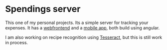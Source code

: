 # Spendings server

This one of my personal projects. Its a simple server for tracking your expenses.
It has a [webfrontend](https://github.com/Hoff97/spendings-web) and a [mobile app](https://github.com/Hoff97/spendings-app),
both build using angular.

I am also working on recipe recognition using [Tesseract](https://github.com/tesseract-ocr/), but this is still work in process.
